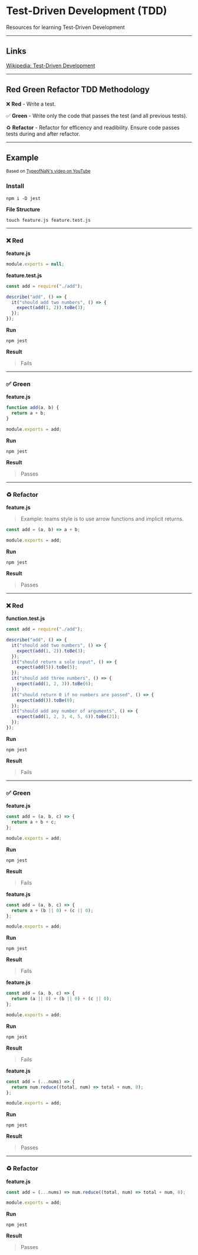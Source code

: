 # Test-Driven Development (TDD)
Resources for learning Test-Driven Development


___


## Links

[Wikipedia: Test-Driven Development](https://en.wikipedia.org/wiki/Test-driven_development)


___


## Red Green Refactor TDD Methodology

:x: **Red** - Write a test.

:white_check_mark: **Green** - Write only the code that passes the test (and all previous tests).

:recycle: **Refactor** - Refactor for efficency and readibility. Ensure code passes tests during and after refactor.


___


## Example
<sub>Based on [TypeofNaN's video on YouTube](https://www.youtube.com/watch?v=SbKPgaRZsxA)</sub>


### Install
```
npm i -D jest
```

**File Structure**
```
touch feature.js feature.test.js
```


___


### :x: Red
**feature.js**
```js
module.exports = null;
```

**feature.test.js**
```js
const add = require("./add");

describe("add", () => {
  it("should add two numbers", () => {
    expect(add(1, 2)).toBe(3);
  });
});
```

**Run**
```
npm jest
```

**Result**
> Fails


___


### :white_check_mark: Green
**feature.js**
```js
function add(a, b) {
  return a + b;
}

module.exports = add;
```

**Run**
```
npm jest
```

**Result**
> Passes


___


### :recycle: Refactor
**feature.js**
> Example: teams style is to use arrow functions and implicit returns.
```js
const add = (a, b) => a + b;

module.exports = add;
```

**Run**
```
npm jest
```

**Result**
> Passes


___


### :x: Red
**function.test.js**
```js
const add = require("./add");

describe("add", () => {
  it("should add two numbers", () => {
    expect(add(1, 2)).toBe(3);
  });
  it("should return a sole input", () => {
    expect(add(5)).toBe(5);
  });
  it("should add three numbers", () => {
    expect(add(1, 2, 3)).toBe(6);
  });
  it("should return 0 if no numbers are passed", () => {
    expect(add()).toBe(0);
  });
  it("should add any number of arguments", () => {
    expect(add(1, 2, 3, 4, 5, 6)).toBe(21);
  });
});
```

**Run**
```
npm jest
```

**Result**
> Fails


___


### :white_check_mark: Green
**feature.js**
```js
const add = (a, b, c) => {
  return a + b + c;
};

module.exports = add;
```

**Run**
```
npm jest
```

**Result**
> Fails

**feature.js**
```js
const add = (a, b, c) => {
  return a + (b || 0) + (c || 0);
};

module.exports = add;
```

**Run**
```
npm jest
```

**Result**
> Fails

**feature.js**
```js
const add = (a, b, c) => {
  return (a || 0) + (b || 0) + (c || 0);
};

module.exports = add;
```

**Run**
```
npm jest
```

**Result**
> Fails

**feature.js**
```js
const add = (...nums) => {
  return num.reduce((total, num) => total + num, 0);
};

module.exports = add;
```

**Run**
```
npm jest
```

**Result**
> Passes


___


### :recycle: Refactor
**feature.js**
```js
const add = (...nums) => num.reduce((total, num) => total + num, 0);

module.exports = add;
```

**Run**
```
npm jest
```

**Result**
> Passes
